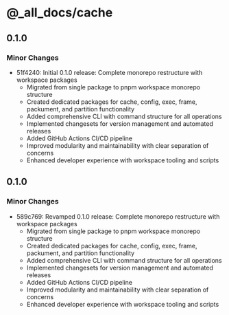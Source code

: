 # @\_all_docs/cache

## 0.1.0

### Minor Changes

- 51f4240: Initial 0.1.0 release: Complete monorepo restructure with workspace packages
  - Migrated from single package to pnpm workspace monorepo structure
  - Created dedicated packages for cache, config, exec, frame, packument, and partition functionality
  - Added comprehensive CLI with command structure for all operations
  - Implemented changesets for version management and automated releases
  - Added GitHub Actions CI/CD pipeline
  - Improved modularity and maintainability with clear separation of concerns
  - Enhanced developer experience with workspace tooling and scripts

## 0.1.0

### Minor Changes

- 589c769: Revamped 0.1.0 release: Complete monorepo restructure with workspace packages
  - Migrated from single package to pnpm workspace monorepo structure
  - Created dedicated packages for cache, config, exec, frame, packument, and partition functionality
  - Added comprehensive CLI with command structure for all operations
  - Implemented changesets for version management and automated releases
  - Added GitHub Actions CI/CD pipeline
  - Improved modularity and maintainability with clear separation of concerns
  - Enhanced developer experience with workspace tooling and scripts
